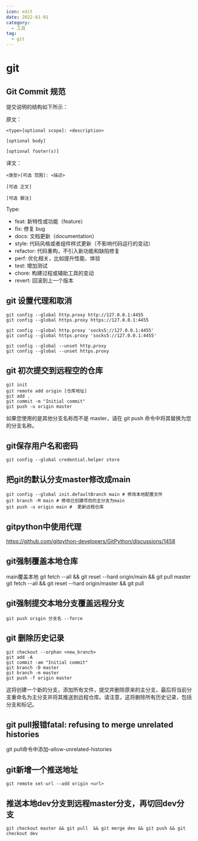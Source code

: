 ```yaml
---
icon: edit
date: 2022-01-01
category:
  - 工具
tag:
  - git
---
```


# git

## Git Commit 规范

提交说明的结构如下所示：

原文：
```
<type>[optional scope]: <description>

[optional body]

[optional footer(s)]
```
译文：
```
<类型>[可选 范围]: <描述>

[可选 正文]

[可选 脚注]
```
Type:
   
* feat: 新特性或功能（feature）
* fix: 修复 bug
* docs: 文档更新（documentation）
* style: 代码风格或者组件样式更新（不影响代码运行的变动）
* refactor: 代码重构，不引入新功能和缺陷修复
* perf: 优化相关，比如提升性能、体验
* test: 增加测试
* chore: 构建过程或辅助工具的变动
* revert: 回滚到上一个版本

## git 设置代理和取消
```shell
git config --global http.proxy http://127.0.0.1:4455
git config --global https.proxy https://127.0.0.1:4455

git config --global http.proxy 'socks5://127.0.0.1:4455'
git config --global https.proxy 'socks5://127.0.0.1:4455'

git config --global --unset http.proxy
git config --global --unset https.proxy
```
## git 初次提交到远程空的仓库
```shell
git init
git remote add origin [仓库地址]
git add .
git commit -m "Initial commit"
git push -u origin master
```
如果您使用的是其他分支名称而不是 master，请在 git push 命令中将其替换为您的分支名称。

## git保存用户名和密码
```
git config --global credential.helper store
```

## 把git的默认分支master修改成main
```
git config --global init.defaultBranch main # 修改本地配置文件
git branch -M main # 修改已创建项目的主分支为main
git push -u origin main #  更新远程仓库
```

## gitpython中使用代理
https://github.com/gitpython-developers/GitPython/discussions/1458

## git强制覆盖本地仓库
main覆盖本地
git fetch --all && git reset --hard origin/main && git pull
master
git fetch --all && git reset --hard origin/master && git pull

## git强制提交本地分支覆盖远程分支
```
git push origin 分支名 --force
```

## git 删除历史记录
```
git checkout --orphan <new_branch>
git add -A
git commit -am "Initial commit"
git branch -D master
git branch -m master
git push -f origin master
```
这将创建一个新的分支，添加所有文件，提交并删除原来的主分支，最后将当前分支重命名为主分支并将其推送到远程仓库。请注意，这将删除所有历史记录，包括分支和标记。

## git pull报错fatal: refusing to merge unrelated histories
git pull命令中添加–allow-unrelated-histories

## git新增一个推送地址
```
git remote set-url --add origin <url>
```

## 推送本地dev分支到远程master分支，再切回dev分支
```
git checkout master && git pull  && git merge dev && git push && git checkout dev
```

